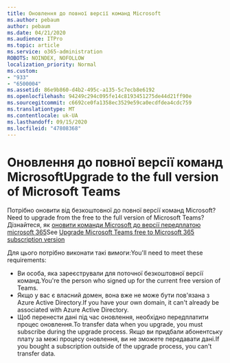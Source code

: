 ```yaml
---
title: Оновлення до повної версії команд Microsoft
ms.author: pebaum
author: pebaum
ms.date: 04/21/2020
ms.audience: ITPro
ms.topic: article
ms.service: o365-administration
ROBOTS: NOINDEX, NOFOLLOW
localization_priority: Normal
ms.custom:
- "933"
- "6500004"
ms.assetid: 86e9b860-d4b2-495c-a135-5c7ecb8e6192
ms.openlocfilehash: 94249c294c095fe14c8193451275de44d21ff90e
ms.sourcegitcommit: c6692ce0fa1358ec3529e59ca0ecdfdea4cdc759
ms.translationtype: MT
ms.contentlocale: uk-UA
ms.lasthandoff: 09/15/2020
ms.locfileid: "47808368"
---
```

# <a name="upgrade-to-the-full-version-of-microsoft-teams"></a><span data-ttu-id="ede75-102">Оновлення до повної версії команд Microsoft</span><span class="sxs-lookup"><span data-stu-id="ede75-102">Upgrade to the full version of Microsoft Teams</span></span>

<span data-ttu-id="ede75-103">Потрібно оновити від безкоштовної до повної версії команд Microsoft?</span><span class="sxs-lookup"><span data-stu-id="ede75-103">Need to upgrade from the free to the full version of Microsoft Teams?</span></span> <span data-ttu-id="ede75-104">Дізнайтеся, як [оновити команди Microsoft до версії передплатою microsoft 365](https://docs.microsoft.com/microsoftteams/upgrade-freemium)</span><span class="sxs-lookup"><span data-stu-id="ede75-104">See [Upgrade Microsoft Teams free to Microsoft 365 subscription version](https://docs.microsoft.com/microsoftteams/upgrade-freemium)</span></span>

<span data-ttu-id="ede75-105">Для цього потрібно виконати такі вимоги:</span><span class="sxs-lookup"><span data-stu-id="ede75-105">You'll need to meet these requirements:</span></span>

- <span data-ttu-id="ede75-106">Ви особа, яка зареєстрували для поточної безкоштовної версії команд.</span><span class="sxs-lookup"><span data-stu-id="ede75-106">You're the person who signed up for the current free version of Teams.</span></span>
- <span data-ttu-id="ede75-107">Якщо у вас є власний домен, вона вже не може бути пов'язана з Azure Active Directory.</span><span class="sxs-lookup"><span data-stu-id="ede75-107">If you have your own domain, it can't already be associated with Azure Active Directory.</span></span>
- <span data-ttu-id="ede75-108">Щоб перенести дані під час оновлення, необхідно передплатити процес оновлення.</span><span class="sxs-lookup"><span data-stu-id="ede75-108">To transfer data when you upgrade, you must subscribe during the upgrade process.</span></span> <span data-ttu-id="ede75-109">Якщо ви придбали абонентську плату за межі процесу оновлення, ви не зможете передавати дані.</span><span class="sxs-lookup"><span data-stu-id="ede75-109">If you bought a subscription outside of the upgrade process, you can't transfer data.</span></span>
